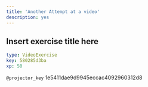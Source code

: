 ```yaml
---
title: 'Another Attempt at a video'
description: yes
---
```


## Insert exercise title here

```yaml
type: VideoExercise
key: 580285d3ba
xp: 50
```

`@projector_key`
1e5411dae9d9945eccac4092960312d8
